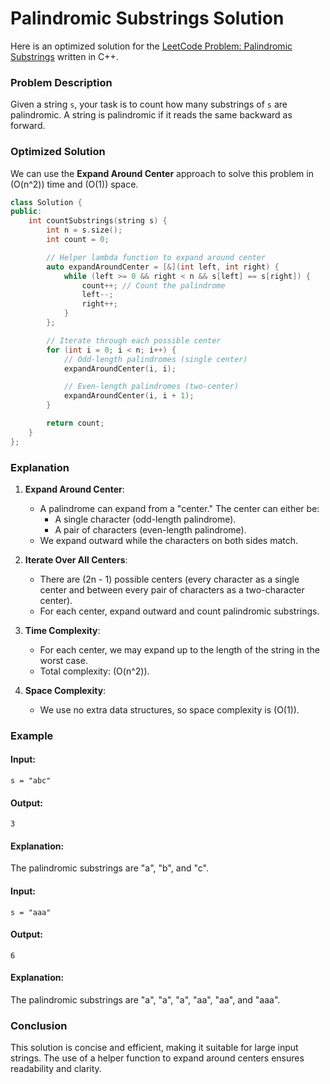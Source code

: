 # Palindromic Substrings Solution

Here is an optimized solution for the [LeetCode Problem: Palindromic Substrings](https://leetcode.com/problems/palindromic-substrings/description/) written in C++.

### Problem Description
Given a string `s`, your task is to count how many substrings of `s` are palindromic. A string is palindromic if it reads the same backward as forward.

### Optimized Solution
We can use the **Expand Around Center** approach to solve this problem in \(O(n^2)\) time and \(O(1)\) space.

```cpp
class Solution {
public:
    int countSubstrings(string s) {
        int n = s.size();
        int count = 0;

        // Helper lambda function to expand around center
        auto expandAroundCenter = [&](int left, int right) {
            while (left >= 0 && right < n && s[left] == s[right]) {
                count++; // Count the palindrome
                left--;
                right++;
            }
        };

        // Iterate through each possible center
        for (int i = 0; i < n; i++) {
            // Odd-length palindromes (single center)
            expandAroundCenter(i, i);

            // Even-length palindromes (two-center)
            expandAroundCenter(i, i + 1);
        }

        return count;
    }
};
```

### Explanation

1. **Expand Around Center**:
   - A palindrome can expand from a "center." The center can either be:
     - A single character (odd-length palindrome).
     - A pair of characters (even-length palindrome).
   - We expand outward while the characters on both sides match.

2. **Iterate Over All Centers**:
   - There are \(2n - 1\) possible centers (every character as a single center and between every pair of characters as a two-character center).
   - For each center, expand outward and count palindromic substrings.

3. **Time Complexity**:
   - For each center, we may expand up to the length of the string in the worst case.
   - Total complexity: \(O(n^2)\).

4. **Space Complexity**:
   - We use no extra data structures, so space complexity is \(O(1)\).

### Example
#### Input:
```text
s = "abc"
```
#### Output:
```text
3
```
#### Explanation:
The palindromic substrings are "a", "b", and "c".

#### Input:
```text
s = "aaa"
```
#### Output:
```text
6
```
#### Explanation:
The palindromic substrings are "a", "a", "a", "aa", "aa", and "aaa".

### Conclusion
This solution is concise and efficient, making it suitable for large input strings. The use of a helper function to expand around centers ensures readability and clarity.
